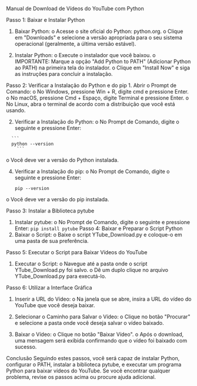 Manual de Download de Vídeos do YouTube com Python

Passo 1: Baixar e Instalar Python
  1.	Baixar Python:
    o	Acesse o site oficial do Python: python.org.
    o	Clique em "Downloads" e selecione a versão apropriada para o seu sistema operacional (geralmente, a última versão estável).

  2. Instalar Python:
    o	Execute o instalador que você baixou.
    o	IMPORTANTE: Marque a opção "Add Python to PATH" (Adicionar Python ao PATH) na primeira tela do instalador.
    o	Clique em "Install Now" e siga as instruções para concluir a instalação.

Passo 2: Verificar a Instalação do Python e do pip
    1.	Abrir o Prompt de Comando:
      o	No Windows, pressione Win + R, digite cmd e pressione Enter.
      o	No macOS, pressione Cmd + Espaço, digite Terminal e pressione Enter.
      o	No Linux, abra o terminal de acordo com a distribuição que você está usando.

  2.	Verificar a Instalação do Python:
      o	No Prompt de Comando, digite o seguinte e pressione Enter:
    	
      ```
      python --version
    	```
     
  o Você deve ver a versão do Python instalada.

  4.	Verificar a Instalação do pip:
     o	No Prompt de Comando, digite o seguinte e pressione Enter:

        ```
        pip --version
        ```
   o Você deve ver a versão do pip instalada.
    	
Passo 3: Instalar a Biblioteca pytube
  1.	Instalar pytube:
    o	No Prompt de Comando, digite o seguinte e pressione Enter:
      ```
      pip install pytube
      ```
Passo 4: Baixar e Preparar o Script Python
  1.	Baixar o Script:
    o	Baixe o script YTube_Download.py e coloque-o em uma pasta de sua preferência.

Passo 5: Executar o Script para Baixar Vídeos do YouTube
  1.	Executar o Script:
    o	Navegue até a pasta onde o script YTube_Download.py foi salvo.
    o	Dê um duplo clique no arquivo YTube_Download.py para executá-lo.

Passo 6: Utilizar a Interface Gráfica
  1.	Inserir a URL do Vídeo:
    o	Na janela que se abre, insira a URL do vídeo do YouTube que você deseja baixar.

  2.	Selecionar o Caminho para Salvar o Vídeo:
    o	Clique no botão "Procurar" e selecione a pasta onde você deseja salvar o vídeo baixado.

  3.	Baixar o Vídeo:
    o	Clique no botão "Baixar Vídeo".
    o	Após o download, uma mensagem será exibida confirmando que o vídeo foi baixado com sucesso.


Conclusão
Seguindo estes passos, você será capaz de instalar Python, configurar o PATH, instalar a biblioteca pytube, e executar um programa Python para baixar vídeos do YouTube. Se você encontrar qualquer problema, revise os passos acima ou procure ajuda adicional.
